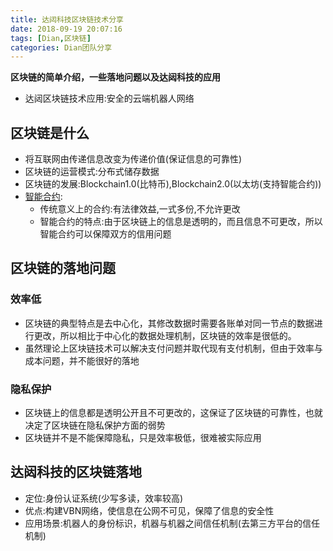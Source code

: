 ```yaml
---
title: 达闼科技区块链技术分享
date: 2018-09-19 20:07:16
tags: [Dian,区块链]
categories: Dian团队分享
---
```


**区块链的简单介绍，一些落地问题以及达闼科技的应用**
<!--more--> 

* 达闼区块链技术应用:安全的云端机器人网络

## 区块链是什么
* 将互联网由传递信息改变为传递价值(保证信息的可靠性)
* 区块链的运营模式:分布式储存数据
* 区块链的发展:Blockchain1.0(比特币),Blockchain2.0(以太坊(支持智能合约))
* [智能合约](https://baijiahao.baidu.com/s?id=1600237530376710793&wfr=spider&for=pc):
    * 传统意义上的合约:有法律效益,一式多份,不允许更改
    * 智能合约的特点:由于区块链上的信息是透明的，而且信息不可更改，所以智能合约可以保障双方的信用问题

## 区块链的落地问题
### 效率低
* 区块链的典型特点是去中心化，其修改数据时需要各账单对同一节点的数据进行更改，所以相比于中心化的数据处理机制，区块链的效率是很低的。
* 虽然理论上区块链技术可以解决支付问题并取代现有支付机制，但由于效率与成本问题，并不能很好的落地

### 隐私保护
* 区块链上的信息都是透明公开且不可更改的，这保证了区块链的可靠性，也就决定了区块链在隐私保护方面的弱势
* 区块链并不是不能保障隐私，只是效率极低，很难被实际应用 

## 达闼科技的区块链落地
* 定位:身份认证系统(少写多读，效率较高)
* 优点:构建VBN网络，使信息在公网不可见，保障了信息的安全性
* 应用场景:机器人的身份标识，机器与机器之间信任机制(去第三方平台的信任机制)